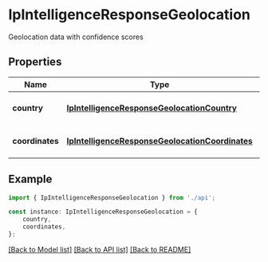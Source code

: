 # IpIntelligenceResponseGeolocation

Geolocation data with confidence scores

## Properties

Name | Type | Description | Notes
------------ | ------------- | ------------- | -------------
**country** | [**IpIntelligenceResponseGeolocationCountry**](IpIntelligenceResponseGeolocationCountry.md) |  | [optional] [default to undefined]
**coordinates** | [**IpIntelligenceResponseGeolocationCoordinates**](IpIntelligenceResponseGeolocationCoordinates.md) |  | [optional] [default to undefined]

## Example

```typescript
import { IpIntelligenceResponseGeolocation } from './api';

const instance: IpIntelligenceResponseGeolocation = {
    country,
    coordinates,
};
```

[[Back to Model list]](../README.md#documentation-for-models) [[Back to API list]](../README.md#documentation-for-api-endpoints) [[Back to README]](../README.md)
